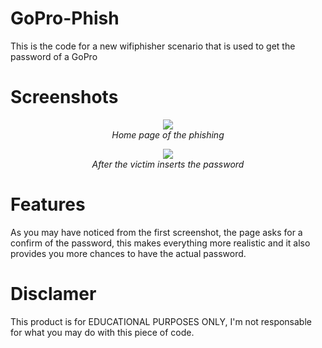 # GoPro-Phish
This is the code for a new wifiphisher scenario that is used to get the password of a GoPro

# Screenshots

<p align="center"><img src="http://i68.tinypic.com/15qp4yq.png" /><br /><i>Home page of the phishing</i></p>
<p align="center"><img src="http://i66.tinypic.com/vqsfpg.png" /><br /><i>After the victim inserts the password</i></p>

# Features

As you may have noticed from the first screenshot, the page asks for a confirm of the password, this makes everything more realistic and it also provides you more chances to have the actual password.

# Disclamer 

This product is for EDUCATIONAL PURPOSES ONLY, I'm not responsable for what you may do with this piece of code.
